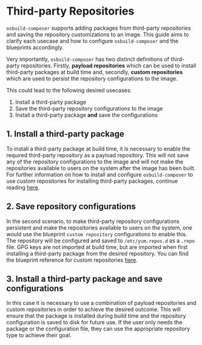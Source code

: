 # Third-party Repositories

`osbuild-composer` supports adding packages from third-party repositories and saving the repository customizations
to an image. This guide aims to clarify each usecase and how to configure `osbuild-composer` and
the blueprints accordingly.

Very importantly, `osbuild-composer` has two distinct definitions of third-party repositories. Firstly, **payload repositories** which can be used to install third-party packages at build time and,
secondly, **custom repositories** which are used to persist the repository configurations to the image.

This could lead to the following desired usecases:
1. Install a third-party package
2. Save the third-party repository configurations to the image
3. Install a third-party package **and** save the configurations

## 1. Install a third-party package
To install a third-party package at build time, it is necessary to enable the required third-party repository as a payload repository. This will not save any of the repository configurations
to the image and will not make the repositories available to users on the system after the image has been built. For further information on how to install and configure `osbuild-composer`
to use custom repositories for installing third-party packages, continue reading [here](../../on-premises/installation/managing-repositories).


## 2. Save repository configurations
In the second scenario, to make third-party repository configurations persistent and make the repositories available to users on the system, one would use the blueprint `custom repository`
configurations to enable this. The repository will be configured and saved to `/etc/yum.repos.d` as a `.repo` file. GPG keys are not imported at build time, but are imported when first 
installing a third-party package from the desired repository. You can find the blueprint reference for custom repositories [here](./blueprint-reference).

## 3. Install a third-party package and save configurations
In this case it is necessary to use a combination of payload repositories and custom repositories in order to achieve the desired outcome. This will ensure that the package is installed during 
build time and the repository configuration is saved to disk for future use. If the user only needs the package or the configuration file, they can use the appropriate repository type to achieve
their goal.

